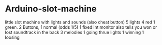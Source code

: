 # Arduino-slot-machine
little slot machine with lights and sounds (also cheat button)
5 lights 4 red 1 green.
2 Buttons, 1 normal (odds 1/5) 1 fixed
int monitor also tells you won or lost
soundtrack in the back
3 melodies 1 going thrue lights 1 winning 1 loosing

